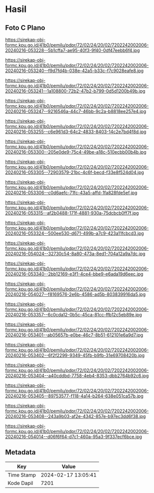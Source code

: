 # Hasil

## Foto C Plano

https://sirekap-obj-formc.kpu.go.id/41b0/pemilu/pdpr/72/02/24/20/02/7202242002006-20240216-053228--5b1cffa7-ae95-40f3-9f40-0df47eebb6f4.jpg

https://sirekap-obj-formc.kpu.go.id/41b0/pemilu/pdpr/72/02/24/20/02/7202242002006-20240216-053240--f9d7fd4b-038e-42a5-b33c-f7c9028eafe8.jpg

https://sirekap-obj-formc.kpu.go.id/41b0/pemilu/pdpr/72/02/24/20/02/7202242002006-20240216-053241--1a108800-72b2-47b2-b799-0d5d1200b49b.jpg

https://sirekap-obj-formc.kpu.go.id/41b0/pemilu/pdpr/72/02/24/20/02/7202242002006-20240216-053247--9216546a-44c7-46bb-9c2a-b8818ee257e4.jpg

https://sirekap-obj-formc.kpu.go.id/41b0/pemilu/pdpr/72/02/24/20/02/7202242002006-20240216-053255--c6e961d3-64c2-4833-8403-14c2e7bd4f8d.jpg

https://sirekap-obj-formc.kpu.go.id/41b0/pemilu/pdpr/72/02/24/20/02/7202242002006-20240216-053300--205e0de9-75c4-49be-a18c-510ecbb00b4b.jpg

https://sirekap-obj-formc.kpu.go.id/41b0/pemilu/pdpr/72/02/24/20/02/7202242002006-20240216-053305--72903579-21bc-4c6f-becd-f33e8f524d04.jpg

https://sirekap-obj-formc.kpu.go.id/41b0/pemilu/pdpr/72/02/24/20/02/7202242002006-20240216-053306--c0d6aefc-71fc-43a5-affd-1fa828fde5ef.jpg

https://sirekap-obj-formc.kpu.go.id/41b0/pemilu/pdpr/72/02/24/20/02/7202242002006-20240216-053315--af2b0488-171f-4881-930a-75dcbcb0ff7f.jpg

https://sirekap-obj-formc.kpu.go.id/41b0/pemilu/pdpr/72/02/24/20/02/7202242002006-20240216-053324--500ee530-d671-499b-a7c9-423a11fcbcd3.jpg

https://sirekap-obj-formc.kpu.go.id/41b0/pemilu/pdpr/72/02/24/20/02/7202242002006-20240216-054024--32730c54-8a80-473a-8ed1-704a12a9a7dc.jpg

https://sirekap-obj-formc.kpu.go.id/41b0/pemilu/pdpr/72/02/24/20/02/7202242002006-20240216-053340--2bb12169-e3f1-4ce4-bbe9-e6ada19d6eec.jpg

https://sirekap-obj-formc.kpu.go.id/41b0/pemilu/pdpr/72/02/24/20/02/7202242002006-20240216-054027--f8169576-2e6b-4586-ad5b-803839916da5.jpg

https://sirekap-obj-formc.kpu.go.id/41b0/pemilu/pdpr/72/02/24/20/02/7202242002006-20240216-053357--6c0cda12-0b5c-45ca-81cc-ffb12c5eb89e.jpg

https://sirekap-obj-formc.kpu.go.id/41b0/pemilu/pdpr/72/02/24/20/02/7202242002006-20240216-053401--ab05657b-e0be-46c7-8b51-612101e6a9d7.jpg

https://sirekap-obj-formc.kpu.go.id/41b0/pemilu/pdpr/72/02/24/20/02/7202242002006-20240216-053402--6f2f2299-9349-45fb-b9fb-31e69708420b.jpg

https://sirekap-obj-formc.kpu.go.id/41b0/pemilu/pdpr/72/02/24/20/02/7202242002006-20240216-053404--a40cddbd-7758-4eb4-8353-dbb2764b92c6.jpg

https://sirekap-obj-formc.kpu.go.id/41b0/pemilu/pdpr/72/02/24/20/02/7202242002006-20240216-053405--89753577-f118-4a14-b264-638e051ca57b.jpg

https://sirekap-obj-formc.kpu.go.id/41b0/pemilu/pdpr/72/02/24/20/02/7202242002006-20240216-053408--243a9b03-af2e-4342-857e-b97ec3dd6f38.jpg

https://sirekap-obj-formc.kpu.go.id/41b0/pemilu/pdpr/72/02/24/20/02/7202242002006-20240216-054014--d06f6f64-d7c1-460a-95a3-9f337ecf6bce.jpg


## Metadata

| Key        | Value               |
| ---------- | ------------------- |
| Time Stamp | 2024-02-17 13:05:41 |
| Kode Dapil | 7201                |




